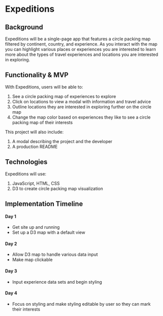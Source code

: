 # Expeditions

## Background

Expeditions will be a single-page app that features a circle packing map filtered by continent, country, and experience. As you interact with the map you can highlight various places or experiences you are interested to learn more about the types of travel experiences and locations you are interested in exploring.

## Functionality & MVP

With Expeditions, users will be able to:

1. See a circle packing map of experiences to explore
2. Click on locations to view a modal with information and travel advice
3. Outline locations they are interested in exploring further on the circle map
4. Change the map color based on experiences they like to see a circle packing map of their interests 

This project will also include:

1. A modal describing the project and the developer
2. A production README

## Technologies

Expeditions will use:

1. JavaScript, HTML, CSS
2. D3 to create circle packing map visualization

## Implementation Timeline

#### Day 1
* Get site up and running
* Set up a D3 map with a default view

#### Day 2
* Allow D3 map to handle various data input
* Make map clickable

#### Day 3
* Input experience data sets and begin styling

#### Day 4
* Focus on styling and make styling editable by user so they can mark their interests
